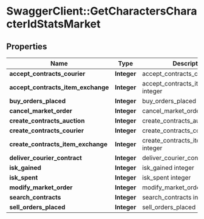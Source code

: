 # SwaggerClient::GetCharactersCharacterIdStatsMarket

## Properties
Name | Type | Description | Notes
------------ | ------------- | ------------- | -------------
**accept_contracts_courier** | **Integer** | accept_contracts_courier integer | [optional] 
**accept_contracts_item_exchange** | **Integer** | accept_contracts_item_exchange integer | [optional] 
**buy_orders_placed** | **Integer** | buy_orders_placed integer | [optional] 
**cancel_market_order** | **Integer** | cancel_market_order integer | [optional] 
**create_contracts_auction** | **Integer** | create_contracts_auction integer | [optional] 
**create_contracts_courier** | **Integer** | create_contracts_courier integer | [optional] 
**create_contracts_item_exchange** | **Integer** | create_contracts_item_exchange integer | [optional] 
**deliver_courier_contract** | **Integer** | deliver_courier_contract integer | [optional] 
**isk_gained** | **Integer** | isk_gained integer | [optional] 
**isk_spent** | **Integer** | isk_spent integer | [optional] 
**modify_market_order** | **Integer** | modify_market_order integer | [optional] 
**search_contracts** | **Integer** | search_contracts integer | [optional] 
**sell_orders_placed** | **Integer** | sell_orders_placed integer | [optional] 


